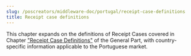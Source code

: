 ```yaml
---
slug: /poscreators/middleware-doc/portugal/receipt-case-definitions
title: Receipt case definitions
---
```


This chapter expands on the definitions of Receipt Cases covered in Chapter ["Receipt Case Definitions"](../../general/receipt-case-definitions/receipt-case-definitions.md) of the General Part, with country-specific information applicable to the Portuguese market.

